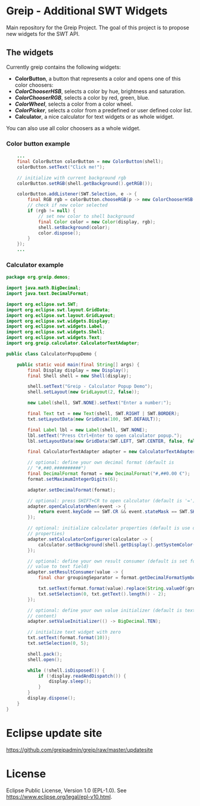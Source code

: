 # Greip - Additional SWT Widgets
Main repository for the Greip Project. The goal of this project is to propose new widgets for the SWT API.

## The widgets

Currently greip contains the following widgets:

* **ColorButton**, a button that represents a color and opens one of this color choosers:
 * **_ColorChooserHSB_**, selects a color by hue, brightness and saturation.
 * **_ColorChooserRGB_**, selects a color by red, green, blue.
 * **_ColorWheel_**, selects a color from a color wheel.
 * **_ColorPicker_**, selects a color from a predefined or user defined color list.
* **Calculator**, a nice calculator for text widgets or as whole widget.

You can also use all color choosers as a whole widget.

### Color button example
```java
	...
	final ColorButton colorButton = new ColorButton(shell);
	colorButton.setText("Click me!");

	// initialize with current background rgb
	colorButton.setRGB(shell.getBackground().getRGB());

	colorButton.addListener(SWT.Selection, e -> {
		final RGB rgb = colorButton.chooseRGB(p -> new ColorChooserHSB(p, ColorResolution.Medium, true));
		// check if new color selected
		if (rgb != null) {
			// set new color to shell background
			final Color color = new Color(display, rgb);
			shell.setBackground(color);
			color.dispose();
		}
	});
	...
```
### Calculator example
```java
package org.greip.demos;

import java.math.BigDecimal;
import java.text.DecimalFormat;

import org.eclipse.swt.SWT;
import org.eclipse.swt.layout.GridData;
import org.eclipse.swt.layout.GridLayout;
import org.eclipse.swt.widgets.Display;
import org.eclipse.swt.widgets.Label;
import org.eclipse.swt.widgets.Shell;
import org.eclipse.swt.widgets.Text;
import org.greip.calculator.CalculatorTextAdapter;

public class CalculatorPopupDemo {

	public static void main(final String[] args) {
		final Display display = new Display();
		final Shell shell = new Shell(display);

		shell.setText("Greip - Calculator Popup Demo");
		shell.setLayout(new GridLayout(2, false));

		new Label(shell, SWT.NONE).setText("Enter a number:");

		final Text txt = new Text(shell, SWT.RIGHT | SWT.BORDER);
		txt.setLayoutData(new GridData(100, SWT.DEFAULT));

		final Label lbl = new Label(shell, SWT.NONE);
		lbl.setText("Press Ctrl+Enter to open calculator popup.");
		lbl.setLayoutData(new GridData(SWT.LEFT, SWT.CENTER, false, false, 2, 1));

		final CalculatorTextAdapter adapter = new CalculatorTextAdapter(txt);

		// optional: define your own decimal format (default is
		// "#,##0.##########")
		final DecimalFormat format = new DecimalFormat("#,##0.00 €");
		format.setMaximumIntegerDigits(6);

		adapter.setDecimalFormat(format);

		// optional: press SHIFT+CR to open calculator (default is '=')
		adapter.openCalculatorWhen(event -> {
			return event.keyCode == SWT.CR && event.stateMask == SWT.SHIFT;
		});

		// optional: initialize calculator properties (default is use default
		// properties)
		adapter.setCalculatorConfigurer(calculator -> {
			calculator.setBackground(shell.getDisplay().getSystemColor(SWT.COLOR_GRAY));
		});

		// optional: define your own result consumer (default is set formatted
		// value to text field)
		adapter.setResultConsumer(value -> {
			final char groupingSeparator = format.getDecimalFormatSymbols().getGroupingSeparator();

			txt.setText(format.format(value).replace(String.valueOf(groupingSeparator), ""));
			txt.setSelection(0, txt.getText().length() - 2);
		});

		// optional: define your own value initializer (default is text field
		// content)
		adapter.setValueInitializer(() -> BigDecimal.TEN);

		// initialize text widget with zero
		txt.setText(format.format(10));
		txt.setSelection(0, 5);

		shell.pack();
		shell.open();

		while (!shell.isDisposed()) {
			if (!display.readAndDispatch()) {
				display.sleep();
			}
		}
		display.dispose();
	}
}
```
# Eclipse update site
https://github.com/greipadmin/greip/raw/master/updatesite

# License
Eclipse Public License, Version 1.0 (EPL-1.0). See https://www.eclipse.org/legal/epl-v10.html.
